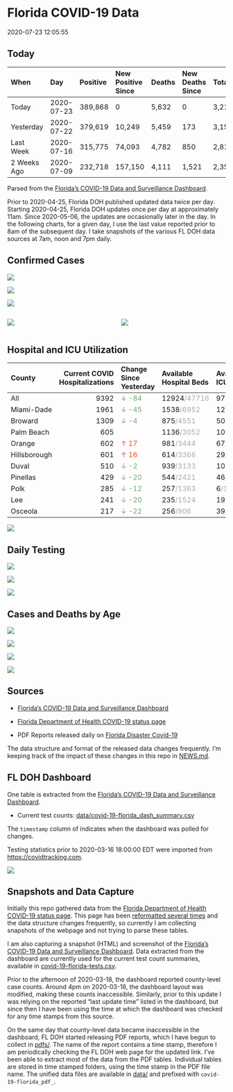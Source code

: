 Florida COVID-19 Data
================
2020-07-23 12:05:55

## Today

| When        | Day        | Positive | New Positive Since | Deaths | New Deaths Since | Total     |
| :---------- | :--------- | :------- | :----------------- | :----- | :--------------- | :-------- |
| Today       | 2020-07-23 | 389,868  | 0                  | 5,632  | 0                | 3,210,942 |
| Yesterday   | 2020-07-22 | 379,619  | 10,249             | 5,459  | 173              | 3,154,711 |
| Last Week   | 2020-07-16 | 315,775  | 74,093             | 4,782  | 850              | 2,815,618 |
| 2 Weeks Ago | 2020-07-09 | 232,718  | 157,150            | 4,111  | 1,521            | 2,357,398 |

Parsed from the [Florida’s COVID-19 Data and Surveillance
Dashboard](https://fdoh.maps.arcgis.com/apps/opsdashboard/index.html#/8d0de33f260d444c852a615dc7837c86).

Prior to 2020-04-25, Florida DOH published updated data twice per day.
Starting 2020-04-25, Florida DOH updates once per day at approximately
11am. Since 2020-05-06, the updates are occasionally later in the day.
In the following charts, for a given day, I use the last value reported
prior to 8am of the subsequent day. I take snapshots of the various FL
DOH data sources at 7am, noon and 7pm daily.

## Confirmed Cases

![](plots/covid-19-florida-daily-test-changes.png)

![](plots/covid-19-florida-deaths-by-day.png)

![](plots/covid-19-florida-county-top-6.png)

<div class="columns">

<div class="column is-full-mobile">

![](plots/covid-19-florida-testing.png)

</div>

<div class="column is-full-mobile">

![](plots/covid-19-florida-total-positive.png)

</div>

</div>

## Hospital and ICU Utilization

| County       | Current COVID Hospitalizations | Change Since Yesterday                    | Available Hospital Beds                      | Available ICU Beds                        |
| :----------- | -----------------------------: | :---------------------------------------- | :------------------------------------------- | :---------------------------------------- |
| All          |                           9392 | <span style="color: #6BAA75">↓ -84</span> | 12924<span style="color: #aaa">/47716</span> | 979<span style="color: #aaa">/5225</span> |
| Miami-Dade   |                           1961 | <span style="color: #6BAA75">↓ -45</span> | 1538<span style="color: #aaa">/6952</span>   | 121<span style="color: #aaa">/847</span>  |
| Broward      |                           1309 | <span style="color: #6BAA75">↓ -4</span>  | 875<span style="color: #aaa">/4551</span>    | 50<span style="color: #aaa">/475</span>   |
| Palm Beach   |                            605 |                                           | 1136<span style="color: #aaa">/3052</span>   | 105<span style="color: #aaa">/318</span>  |
| Orange       |                            602 | <span style="color: #EC4E20">↑ 17</span>  | 981<span style="color: #aaa">/3444</span>    | 67<span style="color: #aaa">/308</span>   |
| Hillsborough |                            601 | <span style="color: #EC4E20">↑ 16</span>  | 614<span style="color: #aaa">/3366</span>    | 29<span style="color: #aaa">/339</span>   |
| Duval        |                            510 | <span style="color: #6BAA75">↓ -2</span>  | 939<span style="color: #aaa">/3133</span>    | 109<span style="color: #aaa">/332</span>  |
| Pinellas     |                            429 | <span style="color: #6BAA75">↓ -20</span> | 544<span style="color: #aaa">/2421</span>    | 46<span style="color: #aaa">/249</span>   |
| Polk         |                            285 | <span style="color: #6BAA75">↓ -12</span> | 257<span style="color: #aaa">/1363</span>    | 6<span style="color: #aaa">/161</span>    |
| Lee          |                            241 | <span style="color: #6BAA75">↓ -20</span> | 235<span style="color: #aaa">/1524</span>    | 19<span style="color: #aaa">/122</span>   |
| Osceola      |                            217 | <span style="color: #6BAA75">↓ -22</span> | 256<span style="color: #aaa">/906</span>     | 39<span style="color: #aaa">/95</span>    |

![](plots/covid-19-florida-icu-usage.png)

## Daily Testing

![](plots/covid-19-florida-tests-per-case.png)

<!-- ![](plots/covid-19-florida-change-new-cases.png) -->

![](plots/covid-19-florida-tests-percent-positive.png)

![](plots/covid-19-florida-test-and-case-growth.png)

## Cases and Deaths by Age

![](plots/covid-19-florida-weekly-events-by-age.png)

![](plots/covid-19-florida-age.png)

![](plots/covid-19-florida-age-deaths.png)

![](plots/covid-19-florida-age-sex.png)

## Sources

  - [Florida’s COVID-19 Data and Surveillance
    Dashboard](https://fdoh.maps.arcgis.com/apps/opsdashboard/index.html#/8d0de33f260d444c852a615dc7837c86)

  - [Florida Department of Health COVID-19 status
    page](http://www.floridahealth.gov/diseases-and-conditions/COVID-19/)

  - PDF Reports released daily on [Florida Disaster
    Covid-19](http://www.floridahealth.gov/diseases-and-conditions/COVID-19/)

The data structure and format of the released data changes frequently.
I’m keeping track of the impact of these changes in this repo in
[NEWS.md](NEWS.md).

## FL DOH Dashboard

One table is extracted from the [Florida’s COVID-19 Data and
Surveillance
Dashboard](https://fdoh.maps.arcgis.com/apps/opsdashboard/index.html#/8d0de33f260d444c852a615dc7837c86).

  - Current test counts:
    [data/covid-19-florida\_dash\_summary.csv](data/covid-19-florida_dash_summary.csv)

The `timestamp` column of indicates when the dashboard was polled for
changes.

Testing statistics prior to 2020-03-16 18:00:00 EDT were imported from
<https://covidtracking.com>.

![](screenshots/fodh_maps_arcgis_com__apps__opsdashboard.png)

## Snapshots and Data Capture

Initially this repo gathered data from the [Florida Department of Health
COVID-19 status
page](http://www.floridahealth.gov/diseases-and-conditions/COVID-19/).
This page has been [reformatted several
times](screenshots/floridahealth_gov__diseases-and-conditions__COVID-19.png)
and the data structure changes frequently, so currently I am collecting
snapshots of the webpage and not trying to parse these tables.

I am also capturing a snapshot (HTML) and screenshot of the [Florida’s
COVID-19 Data and Surveillance
Dashboard](https://fdoh.maps.arcgis.com/apps/opsdashboard/index.html#/8d0de33f260d444c852a615dc7837c86).
Data extracted from the dashboard are currently used for the current
test count summaries, available in
[covid-19-florida-tests.csv](covid-19-florida-tests.csv).

Prior to the afternoon of 2020-03-18, the dashboard reported
county-level case counts. Around 4pm on 2020-03-18, the dashboard layout
was modified, making these counts inaccessible. Similarly, prior to this
update I was relying on the reported “last update time” listed in the
dashboard, but since then I have been using the time at which the
dashboard was checked for any time stamps from this source.

On the same day that county-level data became inaccessible in the
dashboard, FL DOH started releasing PDF reports, which I have begun to
collect in [pdfs/](pdfs/). The name of the report contains a time stamp,
therefore I am periodically checking the FL DOH web page for the updated
link. I’ve been able to extract most of the data from the PDF tables.
Individual tables are stored in time stamped folders, using the time
stamp in the PDF file name. The unified data files are available in
[data/](data/) and prefixed with `covid-19-florida_pdf_`.
